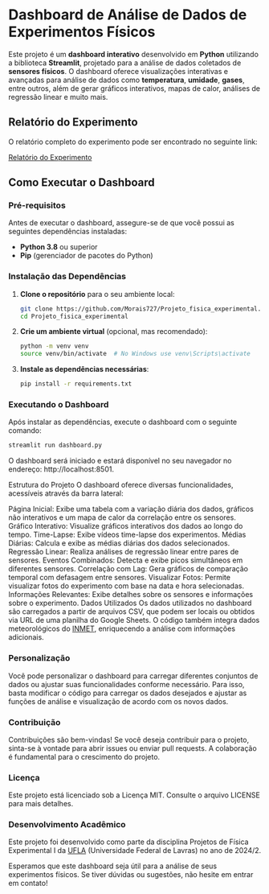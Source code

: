# Dashboard de Análise de Dados de Experimentos Físicos

Este projeto é um **dashboard interativo** desenvolvido em **Python** utilizando a biblioteca **Streamlit**, projetado para a análise de dados coletados de **sensores físicos**. O dashboard oferece visualizações interativas e avançadas para análise de dados como **temperatura**, **umidade**, **gases**, entre outros, além de gerar gráficos interativos, mapas de calor, análises de regressão linear e muito mais.

## Relatório do Experimento

O relatório completo do experimento pode ser encontrado no seguinte link:

[Relatório do Experimento](https://projetosfisicaexperimental.blogspot.com/2025/02/freshness-de-alimentos-pereciveis_10.html)

## Como Executar o Dashboard

### Pré-requisitos

Antes de executar o dashboard, assegure-se de que você possui as seguintes dependências instaladas:

- **Python 3.8** ou superior
- **Pip** (gerenciador de pacotes do Python)

### Instalação das Dependências

1. **Clone o repositório** para o seu ambiente local:

    ```bash
    git clone https://github.com/Morais727/Projeto_fisica_experimental.git
    cd Projeto_fisica_experimental
    ```

2. **Crie um ambiente virtual** (opcional, mas recomendado):

    ```bash
    python -m venv venv
    source venv/bin/activate  # No Windows use venv\Scripts\activate
    ```

3. **Instale as dependências necessárias**:

    ```bash
    pip install -r requirements.txt
    ```

### Executando o Dashboard

Após instalar as dependências, execute o dashboard com o seguinte comando:

```bash
streamlit run dashboard.py
```

O dashboard será iniciado e estará disponível no seu navegador no endereço: http://localhost:8501.

Estrutura do Projeto
O dashboard oferece diversas funcionalidades, acessíveis através da barra lateral:

Página Inicial: Exibe uma tabela com a variação diária dos dados, gráficos não interativos e um mapa de calor da correlação entre os sensores.
Gráfico Interativo: Visualize gráficos interativos dos dados ao longo do tempo.
Time-Lapse: Exibe vídeos time-lapse dos experimentos.
Médias Diárias: Calcula e exibe as médias diárias dos dados selecionados.
Regressão Linear: Realiza análises de regressão linear entre pares de sensores.
Eventos Combinados: Detecta e exibe picos simultâneos em diferentes sensores.
Correlação com Lag: Gera gráficos de comparação temporal com defasagem entre sensores.
Visualizar Fotos: Permite visualizar fotos do experimento com base na data e hora selecionadas.
Informações Relevantes: Exibe detalhes sobre os sensores e informações sobre o experimento.
Dados Utilizados
Os dados utilizados no dashboard são carregados a partir de arquivos CSV, que podem ser locais ou obtidos via URL de uma planilha do Google Sheets. O código também integra dados meteorológicos do [INMET](https://portal.inmet.gov.br/), enriquecendo a análise com informações adicionais.

### Personalização
Você pode personalizar o dashboard para carregar diferentes conjuntos de dados ou ajustar suas funcionalidades conforme necessário. Para isso, basta modificar o código para carregar os dados desejados e ajustar as funções de análise e visualização de acordo com os novos dados.

### Contribuição
Contribuições são bem-vindas! Se você deseja contribuir para o projeto, sinta-se à vontade para abrir issues ou enviar pull requests. A colaboração é fundamental para o crescimento do projeto.

### Licença
Este projeto está licenciado sob a Licença MIT. Consulte o arquivo LICENSE para mais detalhes.

### Desenvolvimento Acadêmico
Este projeto foi desenvolvido como parte da disciplina Projetos de Física Experimental I da [UFLA](https://ufla.br/) (Universidade Federal de Lavras) no ano de 2024/2.

Esperamos que este dashboard seja útil para a análise de seus experimentos físicos. Se tiver dúvidas ou sugestões, não hesite em entrar em contato!

